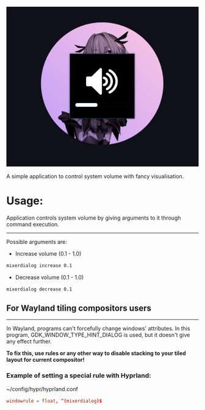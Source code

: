 ![screenshot.png](screenshot.png)

A simple application to control system volume with fancy visualisation.

# Usage:
Application controls system volume by giving arguments to it through command execution.
****
Possible arguments are:
- Increase volume (0.1 - 1.0)
```bash
mixerdialog increase 0.1
```
- Decrease volume (0.1 - 1.0)
```bash
mixerdialog decrease 0.1
```

## For Wayland tiling compositors users
****
In Wayland, programs can't forcefully change windows' attributes. In this program, GDK_WINDOW_TYPE_HINT_DIALOG is used, but it doesn't give any effect further.

**To fix this, use rules or any other way to disable stacking to your tiled layout for current compositor!**

### Example of setting a special rule with Hyprland:

~/config/hypr/hyprland.conf
```hyprland.conf
windowrule = float, ^(mixerdialog)$
```

